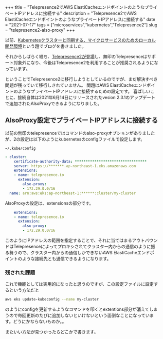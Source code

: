 +++
title = "Telepresence2でAWS ElastiCacheエンドポイントのようなプライベートIPアドレスに接続する"
description = "Telepresence2でAWS ElastiCacheエンドポイントのようなプライベートIPアドレスに接続する"
date = "2021-07-17"
tags = ["microservices","kubernetes","Telepresence2"]
slug = "telepresence2-also-proxy"
+++

以前、[Kubernetesクラスターと同期する、マイクロサービスのためのローカル開発環境](https://tech.smartshopping.co.jp/k8s_microservice)という題でブログを書きました。

それからしばらく経ち、[Telepresence2が登場](https://www.telepresence.io/announcing-telepresence-2/)し、無印のTelepresenceはサポート対象外になり、今後はTelepresence2を利用することが推奨されるようになっています。

ということでTelepresence2に移行しようとしているのですが、まだ解決すべき問題が残っていて移行しきれていません。
問題はAWS ElastiCacheエンドポイントのようなプライベートIPアドレスに接続するための設定です。
喜ばしいことに、接続自体は2021年6月14日にリリースされたvesion 2.3.1のアップデートで追加されたAlsoProxyできるようになりました。

## AlsoProxy設定でプライベートIPアドレスに接続する

<!--more-->

以前の無印のtelepresenceではコマンドのalso-proxyオプションがありましたが、2の設定は以下のようにkubernetesのconfigファイルで設定します。


`~/.kube/config`
```yaml
- cluster:
    certificate-authority-data: *********************************
    server: https://*******.ap-northeast-1.eks.amazonaws.com
    extensions:
    - name: telepresence.io
      extension:
        also-proxy:
        - 172.29.0.0/16
  name: arn:aws:eks:ap-northeast-1:******:cluster/my-cluster
```

AlsoProxyの設定は、extensionsの部分です。

```yaml
    extensions:
    - name: telepresence.io
      extension:
        also-proxy:
        - 172.29.0.0/16
```

このようにIPアドレスの範囲を指定することで、それに当てはまるアウトバウンドはTelepresenceによってプロキシされてクラスター内からの通信のように振る舞うので、クラスター内からの通信しかできないAWS ElastiCacheエンドポイントのような接続先とも通信できるようになります。

### 残された課題

これで機能としては実用的になったと思うのですが、この設定ファイルに設定するという方法だと

```bash
aws eks update-kubeconfig --name my-cluster
```
のようにconfigを更新するようなコマンドを叩くとextentions部分が消えてしまうので毎回更新のたびに追加しないといけないという面倒なことになっています。どうにかならないものか。。

またいい方法が見つかったらどこかで書きます。


